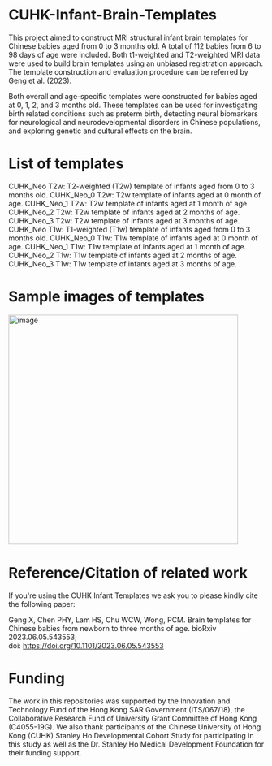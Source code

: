 # CUHK-Infant-Brain-Templates

This project aimed to construct MRI structural infant brain templates for Chinese babies aged from 0 to 3 months old. A total of 112 babies from 6 to 98 days of age were included. Both t1-weighted and T2-weighted MRI data were used to build brain templates using an unbiased registration approach. The template construction and evaluation procedure can be referred by Geng et al. (2023). 

Both overall and age-specific templates were constructed for babies aged at 0, 1, 2, and 3 months old. These templates can be used for investigating birth related conditions such as preterm birth, detecting neural biomarkers for neurological and neurodevelopmental disorders in Chinese populations, and exploring genetic and cultural effects on the brain. 

# List of templates 
CUHK_Neo T2w: T2-weighted (T2w) template of infants aged from 0 to 3 months old. 
CUHK_Neo_0 T2w: T2w template of infants aged at 0 month of age.
CUHK_Neo_1 T2w: T2w template of infants aged at 1 month of age.
CUHK_Neo_2 T2w: T2w template of infants aged at 2 months of age.
CUHK_Neo_3 T2w: T2w template of infants aged at 3 months of age.
CUHK_Neo T1w: T1-weighted (T1w) template of infants aged from 0 to 3 months old. 
CUHK_Neo_0 T1w: T1w template of infants aged at 0 month of age.
CUHK_Neo_1 T1w: T1w template of infants aged at 1 month of age.
CUHK_Neo_2 T1w: T1w template of infants aged at 2 months of age.
CUHK_Neo_3 T1w: T1w template of infants aged at 3 months of age.

# Sample images of templates 
<img width="452" alt="image" src="https://github.com/gengxhk/CUHK-Infant-Brain-Templates/assets/138180267/64bd942e-45b4-40e3-a566-8c68bd4d10ff">

# Reference/Citation of related work

If you're using the CUHK Infant Templates we ask you to please kindly cite the following paper:

Geng X, Chen PHY, Lam  HS, Chu WCW, Wong, PCM. Brain templates for Chinese babies from newborn to three months of age. bioRxiv 2023.06.05.543553;  
doi: https://doi.org/10.1101/2023.06.05.543553

# Funding
The work in this repositories was supported by the Innovation and Technology Fund of the Hong Kong SAR Government (ITS/067/18), the Collaborative Research Fund of University Grant Committee of Hong Kong (C4055-19G). We also thank participants of the Chinese University of Hong Kong (CUHK) Stanley Ho Developmental Cohort Study for participating in this study as well as the Dr. Stanley Ho Medical Development Foundation for their funding support.









